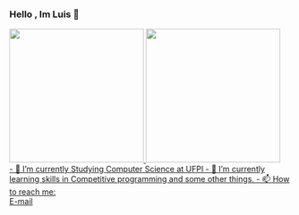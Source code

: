 ### Hello , Im Luis  👋


<div>
  <a href="https://github.com/LuisEnilton">
  <img height="240cm" src="https://github-readme-stats.vercel.app/api?username=LuisEnilton&show_icons=true"/>
  <img height="240cm" src="https://github-readme-stats.vercel.app/api/top-langs/?username=LuisEnilton&layout=donut&langs_count=4&hide=cmake"/>
</div>
- 🔭 I’m currently Studying  Computer Science at UFPI
- 🌱 I’m currently learning skills in Competitive programming and some other things. 
- 📫 How to reach me:<div> <a href ="luis.enilton@ufpi.edu.br " >E-mail </div>


